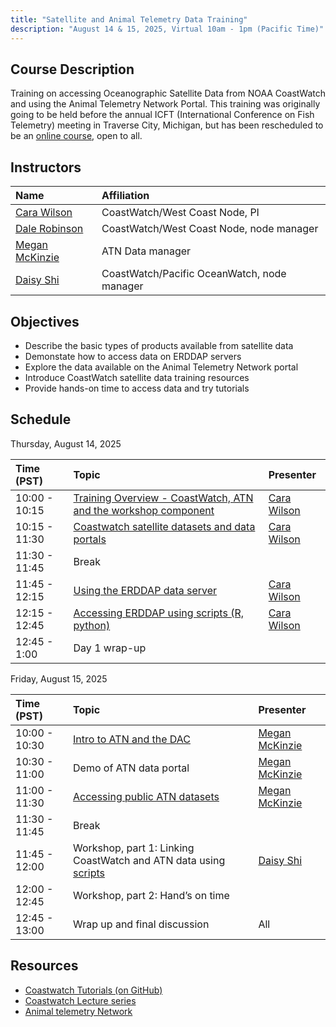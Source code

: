 ```yaml
---
title: "Satellite and Animal Telemetry Data Training"
description: "August 14 & 15, 2025, Virtual 10am - 1pm (Pacific Time)"
---
```



## Course Description
Training on accessing Oceanographic Satellite Data from NOAA CoastWatch
and using the Animal Telemetry Network Portal.  This training was originally going to be held before
the annual ICFT (International Conference on Fish Telemetry) meeting in Traverse City, Michigan, but has been rescheduled to be an [online course](https://meet.google.com/ctm-nrob-xrb), open to all.


## Instructors

 | Name              | Affiliation                    | 
 |:-----------------|:-----------------------------------------------------------------------------|
 | [Cara Wilson](mailto:cara.wilson@noaa.gov)       | CoastWatch/West Coast Node, PI |
 | [Dale Robinson](mailto:dale.robinson@noaa.gov)     | CoastWatch/West Coast Node, node manager |
 | [Megan McKinzie](mailto:mmckinzie@mbari.org)    | ATN Data manager |
 | [Daisy Shi](mailto:hui.shi@noaa.gov)         | CoastWatch/Pacific OceanWatch, node manager |
    
## Objectives
* Describe the basic types of products available from satellite data
* Demonstate how to access data on ERDDAP servers 
* Explore the data available on the Animal Telemetry Network portal
* Introduce CoastWatch satellite data training resources
* Provide hands-on time to access data and try tutorials


## Schedule

Thursday, August 14, 2025 

| Time (PST)      | Topic                                                                         | Presenter                    |
|:-------------|:-----------------------------------------------------------------------------|:----------------------------|
| 10:00 - 10:15 | [Training  Overview - CoastWatch, ATN and the workshop component](../presentations/afs24/IntrotoCoastWatchandATNCourse.pptx.pdf) | [Cara Wilson](mailto:cara.wilson@noaa.gov)       | 
| 10:15 - 11:30 | [Coastwatch satellite datasets and data portals](../presentations/afs24/Overview%20of%20Satellite%20Data%20.pptx.pdf)  | [Cara Wilson](mailto:cara.wilson@noaa.gov)       |
| 11:30 - 11:45 |   Break                                                                           |        |
| 11:45 - 12:15 | [Using the ERDDAP data server](../presentations/afs24/ERDDAP-intro.pptx.pdf)               | [Cara Wilson](mailto:cara.wilson@noaa.gov)            |
| 12:15 - 12:45 | [Accessing ERDDAP using scripts (R, python)](../presentations/afs24/GitHubTutorials.pptx.pdf)  | [Cara Wilson](mailto:cara.wilson@noaa.gov)   |
| 12:45 - 1:00  | Day 1 wrap-up |                   |  


Friday, August 15, 2025 

| Time (PST)      | Topic                                                                         | Presenter                    |
|:-------------|:-----------------------------------------------------------------------------|:----------------------------|
| 10:00 - 10:30   | [Intro to ATN and the DAC](../presentations/afs24/McKinzie_Intro%20to%20ATN%20&%20the%20DAC_Satellite%20Data%20Training%20Course_25Oct24.pptx.pdf)                                                           | [Megan McKinzie](mailto:mmckinzie@mbari.org)    |
| 10:30 - 11:00   | Demo of ATN data portal                                                            | [Megan McKinzie](mailto:mmckinzie@mbari.org)    |
| 11:00 - 11:30   | [Accessing public ATN datasets](../presentations/afs24/McKinzie_Accessing%20Public%20ATN%20Data_25Oct24.pptx.pdf)                                                      | [Megan McKinzie](mailto:mmckinzie@mbari.org)    |
| 11:30 - 11:45   | Break                                                                              |                   |
| 11:45 - 12:00   | Workshop, part 1: Linking CoastWatch and ATN data using [scripts](https://github.com/coastwatch-training/CoastWatch-Tutorials/tree/main/matchup-satellite-data-to-ATN-animal-tracks)                    | [Daisy Shi](mailto:hui.shi@noaa.gov)       |
| 12:00 - 12:45   | Workshop, part 2: Hand’s on time                                                   |                   |
| 12:45 - 13:00   | Wrap up and final discussion                                                       | All               |


## Resources
- [Coastwatch Tutorials (on GitHub)](https://github.com/coastwatch-training/CoastWatch-Tutorials/blob/main/README.md)
- [Coastwatch Lecture series](https://umd.instructure.com/courses/1336575/pages/all-lectures)
- [Animal telemetry Network](https://portal.atn.ioos.us/)

